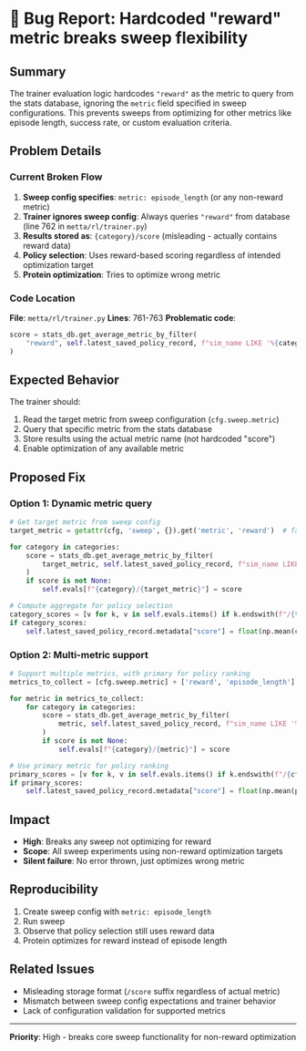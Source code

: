 # 🐛 Bug Report: Hardcoded "reward" metric breaks sweep flexibility

## Summary
The trainer evaluation logic hardcodes `"reward"` as the metric to query from the stats database, ignoring the `metric` field specified in sweep configurations. This prevents sweeps from optimizing for other metrics like episode length, success rate, or custom evaluation criteria.

## Problem Details

### Current Broken Flow
1. **Sweep config specifies**: `metric: episode_length` (or any non-reward metric)
2. **Trainer ignores sweep config**: Always queries `"reward"` from database (line 762 in `metta/rl/trainer.py`)
3. **Results stored as**: `{category}/score` (misleading - actually contains reward data)
4. **Policy selection**: Uses reward-based scoring regardless of intended optimization target
5. **Protein optimization**: Tries to optimize wrong metric

### Code Location
**File**: `metta/rl/trainer.py`
**Lines**: 761-763
**Problematic code**:
```python
score = stats_db.get_average_metric_by_filter(
    "reward", self.latest_saved_policy_record, f"sim_name LIKE '%{category}%'"  # ❌ HARDCODED
)
```

## Expected Behavior
The trainer should:
1. Read the target metric from sweep configuration (`cfg.sweep.metric`)
2. Query that specific metric from the stats database
3. Store results using the actual metric name (not hardcoded "score")
4. Enable optimization of any available metric

## Proposed Fix

### Option 1: Dynamic metric query
```python
# Get target metric from sweep config
target_metric = getattr(cfg, 'sweep', {}).get('metric', 'reward')  # fallback to reward

for category in categories:
    score = stats_db.get_average_metric_by_filter(
        target_metric, self.latest_saved_policy_record, f"sim_name LIKE '%{category}%'"
    )
    if score is not None:
        self.evals[f"{category}/{target_metric}"] = score

# Compute aggregate for policy selection
category_scores = [v for k, v in self.evals.items() if k.endswith(f"/{target_metric}")]
if category_scores:
    self.latest_saved_policy_record.metadata["score"] = float(np.mean(category_scores))
```

### Option 2: Multi-metric support
```python
# Support multiple metrics, with primary for policy ranking
metrics_to_collect = [cfg.sweep.metric] + ['reward', 'episode_length']  # collect common ones

for metric in metrics_to_collect:
    for category in categories:
        score = stats_db.get_average_metric_by_filter(
            metric, self.latest_saved_policy_record, f"sim_name LIKE '%{category}%'"
        )
        if score is not None:
            self.evals[f"{category}/{metric}"] = score

# Use primary metric for policy ranking
primary_scores = [v for k, v in self.evals.items() if k.endswith(f"/{cfg.sweep.metric}")]
if primary_scores:
    self.latest_saved_policy_record.metadata["score"] = float(np.mean(primary_scores))
```

## Impact
- **High**: Breaks any sweep not optimizing for reward
- **Scope**: All sweep experiments using non-reward optimization targets
- **Silent failure**: No error thrown, just optimizes wrong metric

## Reproducibility
1. Create sweep config with `metric: episode_length`
2. Run sweep
3. Observe that policy selection still uses reward data
4. Protein optimizes for reward instead of episode length

## Related Issues
- Misleading storage format (`/score` suffix regardless of actual metric)
- Mismatch between sweep config expectations and trainer behavior
- Lack of configuration validation for supported metrics

---
**Priority**: High - breaks core sweep functionality for non-reward optimization

